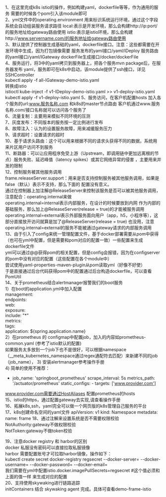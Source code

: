 1、在这里完成k8s istio的操作，例如构建yaml，dockerfile等等，作为通用的服务
需要的时候各个pom引入该module即可  
2、yml文件中的operating.environment 用来标识系统运行环境，通过这个字段系统会自动组装服务请求路径
local:表示是开发环境，那么会构建http://ip:port/的服务地址给gateway路由使用
istio:表示是istio环境，那么会构建http://www.servername.com/的服务地址给gateway路由使用  
3、默认提供了控制器生成基础的yaml，dockerfile接口。注意：这些都需要在开发环境中生成，因为打包镜像需要
服务发布的yaml接口/yaml/IDeploy
服务路由的yaml接口/yaml/IGateway
dockerFile生成接口/docker/dockerFile  
4、服务运行，将3中的yaml拷贝到服务器上，把各个服务mvn package后，在服务器发布
yaml，服务即可在k8s中启动，该module提供了ssh接口，详见SSHController  
kubectl apply -f all-IGateway-demo-istio.yaml  
转换成istio  
istioctl kube-inject -f v1-IDeploy-demo-istio.yaml >> v1-deploy-istio.yaml  
kubectl apply -f v1-deploy-istio.yaml
5、服务访问，在客户机配置hosts 加入各个服务的url:www.服务名称.com 和k8s的master节点路由
客户机通过www.服务名称.com/接口名称就可以访问各个服务了  
6、流量复制：主要用来模拟不同环境的压测  
7、灰度发布：不同版本的服务按一定比例进行发布  
8、故障注入：认为的设置服务故障，用来减缓服务压力  
9、请求超时：设置请求的超时  
10、基于请求头路由：这个可以用来根据不同的请求头获得不同的数据，系统用来片区用户访问不到服务  
11、断路器：可以让应用程序免受上游（Upstream，即调用链中更加远离根的节点）服务失败、延迟峰值（latency spikes）或其它网络异常的侵害
，主要用来并发的限制  
12、控制服务被其他服务调用  
frame.releaseServer.support：用来是否支持控制服务被其他服务调用，如果是false（默认）表示不支持，那么下面的
配置没有意义。  
通过在控制器上加注解@ReleaseServer来控制该服务是否可以被其他服务调用，
注意配合：operating.internal来做  
operating.internal=internal表示内部服务，在设计的时候要放到内网
作为内部的基础服务，那么加上@ReleaseServer(release = true)的才能被服务调用
operating.internal=external表示外部服务面向用户（app，h5，小程序等），这部分直接放开访问就算是加了@ReleaseServer(release = true)
也没用，注意operating.internal=external的服务不能被通过gateway请求的内部服务调用  
13、由于引入了config来统一管理配置文件，基于docker部署需要从pom中获得（也可在yml中配置，但是需要和pom对应的配置一致）一些配置来生成dockerfile文件  
yml可以通过@@获得pom的相关配置，但是config会报错，因为在configserver的pom中没有对应的配置（这些配置在各个module中）  
尝试使用yaml-properties-maven-plugin从pom读取yml（好像不好使）  
于是直接通过后台代码获得pom中的配置通过后台构造dockerfile，可以查看PomUtil  
14、关于prometheus结合alertmanager报警我们的boot服务  
1）在boot的application.yml中加入配置  
management:  
  endpoints:  
    web:  
      exposure:  
        include: "*"  
  metrics:  
    tags:  
      application: ${spring.application.name}  
2）在prometheus 的 configmap中配置job，加入的内容如prometheus-common.yaml
(参考了istio默认的配置)  
如果服务太多放到一个job下也不是很好，可以根据namespace（__meta_kubernetes_namespace通过regex通配符去匹配）来新建不同的job（job_name），
3) 安装alertmanager参考操作手册  
4) 简单的使用不推荐：  
- job_name: 'springboot_prometheus'
      scrape_interval: 5s
      metrics_path: '/actuator/prometheus'
      static_configs:
      - targets: ['www.provider.com']

www.provider.com需要通过HostAliases 配置prometheus的hosts  
15、istio的https，通过配置gateway去实现,请查看操作手册  
16、拓展k8s,ssh，yaml完全可以做一个网页版的k8s管理自己服务的平台   
17、k8s创建命名空间的yaml文件
apiVersion: v1
kind: Namespace 
metadata:
    name: frame
18、通过注解来设置系统是否不需要权限校验 
NotAuthority:gateway不做权限校验    
NotToken:gateway不做token校验  

19、注意docker registry 和  harbor的区别  
docker 私服没有密码可以直接拉取私服镜像   
harbor 需要配置账号才可拉取harbor镜像，操作如下：  
kubectl create secret docker-registry regsecret --docker-server=<your-registry-server> --docker-username=<your-name> --docker-password=<your-pword> --docker-email=<your-email>  
我们需要在yml中配置istio.docker.imagePullSecrets=regsecret #这个值必须和上面的值一样 来生成对应的配置   
20、支持使用skywaking进行链路追踪  
initContainers 结合 skywaking agent 完成。具体可查看demo-frame-istio 




